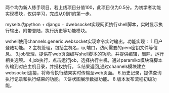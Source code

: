   两个均为新人练手项目，若上线项目分值100，此项目仅为0.5分。为初学者功能实现模块，仅供学习，完成从0到1的第一步。

myseitu为python + django + dwebsocket实现网页执行shell脚本，实时显示执行输出，附带登陆，执行历史等功能模块。

wshell使用channels.generic.websocket实现命令实时输出。功能实现：
1.用户登陆功能。
2.主机管理，包括主机名，ip,端口，访问需要的pem密钥文件等信息。
3.job管理，提供在web页面编写shell脚本的功能，并提供编辑，删除，运行相关选项。
4.job执行，点击运行job，选择执行主机，通过paramiko模块将脚本传输到对应主机目录，并授权执行。
5.结果返回,通过channels模块建立websocket连接，将命令执行结果实时传输至web页面。
6.历史记录，提供查询执行记录和执行结果的功能。
7.饼状图展示数据功能。
8.版本发布流程初级功能。
